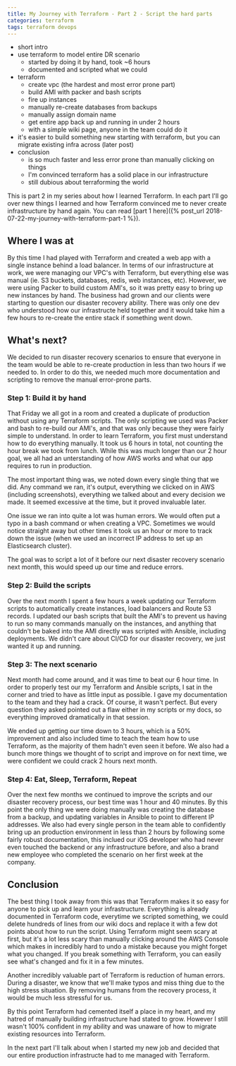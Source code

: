 ```yaml
---
title: My Journey with Terraform - Part 2 - Script the hard parts
categories: terraform
tags: terraform devops
---
```


- short intro
- use terraform to model entire DR scenario
    - started by doing it by hand, took ~6 hours
    - documented and scripted what we could
- terraform
    - create vpc (the hardest and most error prone part)
    - build AMI with packer and bash scripts
    - fire up instances
    - manually re-create databases from backups
    - manually assign domain name
    - get entire app back up and running in under 2 hours
    - with a simple wiki page, anyone in the team could do it
- it's easier to build something new starting with terraform, but you can
    migrate existing infra across (later post)
- conclusion
    - is so much faster and less error prone than manually clicking on things
    - I'm convinced terraform has a solid place in our infrastructure
    - still dubious about terraforming the world

This is part 2 in my series about how I learned Terraform. In each part I'll go over new things I 
learned and how Terraform convinced me to never create infrastructure by hand again. You can read
[part 1 here]({% post_url 2018-07-22-my-journey-with-terraform-part-1 %}).


## Where I was at

By this time I had played with Terraform and created a web app with a single instance behind a load
balancer. In terms of our infrastructure at work, we were managing our VPC's with Terraform, but 
everything else was manual (ie. S3 buckets, databases, redis, web instances, etc). However, we were
using Packer to build custom AMI's, so it was pretty easy to bring up new instances by hand. The 
business had grown and our clients were starting to question our disaster recovery ability. There
was only one dev who understood how our infrastructe held together and it would take him a few 
hours to re-create the entire stack if something went down. 

## What's next?

We decided to run disaster recovery scenarios to ensure that everyone in the team would be able 
to re-create production in less than two hours if we needed to. In order to do this, we needed 
much more documentation and scripting to remove the manual error-prone parts.


### Step 1: Build it by hand

That Friday we all got in a room and created a duplicate of production without using any Terraform
scripts. The only scripting we used was Packer and bash to re-build our AMI's, and that was only
because they were fairly simple to understand. In order to learn Terraform, you first must 
understand how to do everything manually. It took us 6 hours in total, not counting the hour break
we took from lunch. While this was much longer than our 2 hour goal, we all had an unterstanding
of how AWS works and what our app requires to run in production.

The most important thing was, we noted down every single thing that we did. Any command we ran,
it's output, everything we clicked on in AWS (including screenshots), everything we talked about
and every decision we made. It seemed excessive at the time, but it proved invaluable later.

One issue we ran into quite a lot was human errors. We would often put a typo in a bash command
or when creating a VPC. Sometimes we would notice straight away but other times it took us 
an hour or more to track down the issue (when we used an incorrect IP address to set up an
Elasticsearch cluster).

The goal was to script a lot of it before our next disaster recovery scenario next month, this
would speed up our time and reduce errors.


### Step 2: Build the scripts

Over the next month I spent a few hours a week updating our Terraform scripts to automatically
create instances, load balancers and Route 53 records. I updated our bash scripts that built the
AMI's to prevent us having to run so many commands manually on the instances, and anything
that couldn't be baked into the AMI directly was scripted with Ansible, including deployments.
We didn't care about CI/CD for our disaster recovery, we just wanted it up and running.


### Step 3: The next scenario

Next month had come around, and it was time to beat our 6 hour time. In order to properly test our
my Terraform and Ansible scripts, I sat in the corner and tried to have as little input as possible.
I gave my documentation to the team and they had a crack. Of course, it wasn't perfect. But every
question they asked pointed out a flaw either in my scripts or my docs, so everything improved
dramatically in that session. 

We ended up getting our time down to 3 hours, which is a 50% improvement and also included time
to teach the team how to use Terraform, as the majority of them hadn't even seen it before. We
also had a bunch more things we thought of to script and improve on for next time, we were 
confident we could crack 2 hours next month.


### Step 4: Eat, Sleep, Terraform, Repeat

Over the next few months we continued to improve the scripts and our disaster recovery process,
our best time was 1 hour and 40 minutes. By this point the only thing we were doing manually 
was creating the database from a backup, and updating variables in Ansible to point to different 
IP addresses. We also had every single person in the team able to confidently bring up an production 
environment in less than 2 hours by following some fairly robust documentation, this inclued our iOS 
developer who had never even touched the backend or any infrastructure before, and also a brand new 
employee who completed the scenario on her first week at the company.


## Conclusion

The best thing I took away from this was that Terraform makes it so easy for anyone to pick up
and learn your infrastructure. Everything is already documented in Terraform code, everytime
we scripted something, we could delete hundreds of lines from our wiki docs and replace it with
a few dot points about how to run the script. Using Terraform might seem scary at first, but it's
a lot less scary than manually clicking around the AWS Console which makes in incredibly hard to
undo a mistake because you might forget what you changed. If you break something with Terraform,
you can easily see what's changed and fix it in a few minutes.

Another incredibly valuable part of Terraform is reduction of human errors. During a disaster, we 
know that we'll make typos and miss thing due to the high stress situation. By removing humans from
the recovery process, it would be much less stressful for us.

By this point Terraform had cemented itself a place in my heart, and my hatred of manually building
infrastructure had stated to grow. However I still wasn't 100% confident in my ability and was
unaware of how to migrate existing resources into Terraform.

In the next part I'll talk about when I started my new job and decided that our entire production
infrastructe had to me managed with Terraform.
